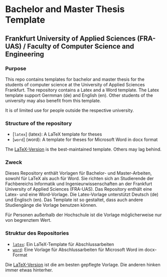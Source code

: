 # Bachelor and Master Thesis Template
## Frankfurt University of Applied Sciences (FRA-UAS) / Faculty of Computer Science and Engineering

### Purpose

This repo contains templates for bachelor and master thesis for the students of computer science at the University of Applied Sciences Frankfurt. The repository contains a Latex and a Word template. The Latex template support Germman (de) and English (en). Other students of the university may also benefit from this template.

It is of limited use for people outside the respective university.

### Structure of the repository

   * [`latex`] (latex): A LaTeX template for theses
   * [`word`] (word): A template for theses for Microsoft Word in docx format

The [LaTeX-Version](latex) is the best-maintained template. Others may lag behind.

### Zweck

Dieses Repository enthält Vorlagen für Bachelor- und Master-Arbeiten, sowohl für LaTeX als auch für Word. Sie richten sich an Studierende der Fachbereichs Informatik und Ingenieurwissenschaften an der Frankfurt University of Applied Sciences (FRA-UAS). Das Repository enthält eine Latex- und eine Word-Vorlage. Die Latex-Vorlage unterstützt Deutsch (de) und Englisch (en). Das Template ist so gestaltet, dass auch andere Studiengänge die Vorlage benutzen können.

Für Personen außerhalb der Hochschule ist die Vorlage möglicherweise nur von begrenztem Wert.

### Struktur des Repositories

  * [`latex`](latex): Ein LaTeX-Template für Abschlussarbeiten 
  * [`word`](word): Eine Vorlage für Abschlussarbeiten für Microsoft Word im docx-Format

Die [LaTeX-Version](latex) ist die am besten gepflegte Vorlage. Die anderen hinken immer etwas hinterher.
